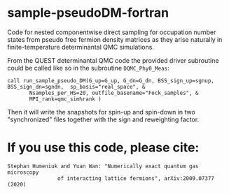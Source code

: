 # sample-pseudoDM-fortran

Code for nested componentwise direct sampling for occupation number states from pseudo free fermion density matrices 
as they arise naturally in finite-temperature determinantal QMC simulations.

From the QUEST determinantal QMC code the provided driver subroutine could be called like 
so in the subroutine `DQMC_Phy0_Meas`:


    call run_sample_pseudo_DM(G_up=G_up, G_dn=G_dn, BSS_sign_up=sgnup, BSS_sign_dn=sgndn,  sp_basis="real_space", &
           Nsamples_per_HS=20, outfile_basename="Fock_samples", &
           MPI_rank=qmc_sim%rank )


Then it will write the snapshots for spin-up and spin-down in two "synchronized" files together
with the sign and reweighting factor. 

If you use this code, please cite:
==================================
    Stephan Humeniuk and Yuan Wan: "Numerically exact quantum gas microscopy 
                    of interacting lattice fermions", arXiv:2009.07377 (2020)

